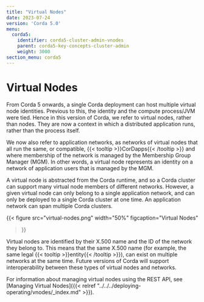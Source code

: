 ```yaml
---
title: "Virtual Nodes"
date: 2023-07-24
version: 'Corda 5.0'
menu:
  corda5:
    identifier: corda5-cluster-admin-vnodes
    parent: corda5-key-concepts-cluster-admin
    weight: 3000
section_menu: corda5
---
```


# Virtual Nodes

From Corda 5 onwards, a single Corda deployment can host multiple virtual node identities. Previous to this, the identity and the compute process/JVM were tied. Hence in this version of Corda, we refer to virtual nodes, rather than nodes. They are now a context in which a distributed application runs, rather than the process itself.

We now also refer to application networks, as networks of virtual nodes that all run the same, or compatible, {{< tooltip >}}CorDapps{{< /tooltip >}} and where membership of the network is managed by the Membership Group Manager (MGM). In other words, a virtual node represents an identity on a network of application users that is managed by the MGM.

A virtual node is abstracted from the Corda runtime, and so a Corda cluster can support many virtual node members of different networks. However, a given virtual node can only belong to a single application network, and can only be deployed to a single Corda cluster at one time. An application network can span multiple Corda clusters.

{{< 
  figure
	 src="virtual-nodes.png"
   width="50%"
	 figcaption="Virtual Nodes"
>}}

Virtual nodes are identified by their X.500 name and the ID of the network they belong to. This means that the same X.500 name (for example, the same legal {{< tooltip >}}entity{{< /tooltip >}}), can exist on multiple networks at the same time. 
Future versions of Corda will support interoperability between these types of virtual nodes and networks. 

For information about managing virtual nodes using the REST API, see [Managing Virtual Nodes]({{< relref "../../../deploying-operating/vnodes/_index.md" >}}).